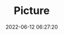 ---
weight: 1
images:
- /images/edited/20.jpeg
title: Picture
date: 2022-06-12 06:27:20
tags: [luminarneo,work,ilce7m3]
---